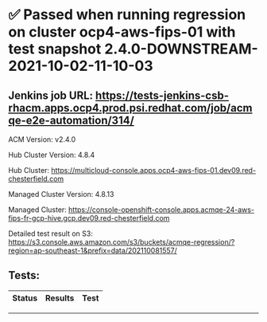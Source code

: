 # :white_check_mark: Passed when running regression on cluster ocp4-aws-fips-01 with test snapshot 2.4.0-DOWNSTREAM-2021-10-02-11-10-03 

## Jenkins job URL: https://tests-jenkins-csb-rhacm.apps.ocp4.prod.psi.redhat.com/job/acmqe-e2e-automation/314/


ACM Version: v2.4.0

Hub Cluster Version: 4.8.4

Hub Cluster: https://multicloud-console.apps.ocp4-aws-fips-01.dev09.red-chesterfield.com

Managed Cluster Version: 4.8.13

Managed Cluster: https://console-openshift-console.apps.acmqe-24-aws-fips-fr-gcp-hive.gcp.dev09.red-chesterfield.com

Detailed test result on S3: https://s3.console.aws.amazon.com/s3/buckets/acmqe-regression/?region=ap-southeast-1&prefix=data/202110081557/

## Tests:

|Status|Results|Test|
|---|---|---|


---

